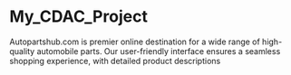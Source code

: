 # My_CDAC_Project
Autopartshub.com is premier online destination for a wide range of high-quality automobile parts. Our user-friendly interface ensures a seamless shopping experience, with detailed product descriptions

